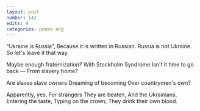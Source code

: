 ```yaml
---
layout: post
number: 142
edits: 9
categories: poems eng
---
```


“Ukraine is Russia”, 
Because it is written in Russian. 
Russia is not Ukraine.
So let's leave it that way.
 
Maybe enough fraternization?
With Stockholm Syndrome
Isn't it time to go back —
From slavery home?
 
Are slaves slave owners
Dreaming of becoming
Over countrymen's own?
 
Apparently, yes, 
For strangers 
They are beaten, 
And the Ukrainians, 
Entering the taste,
Typing on the crown, 
They drink their own blood.
